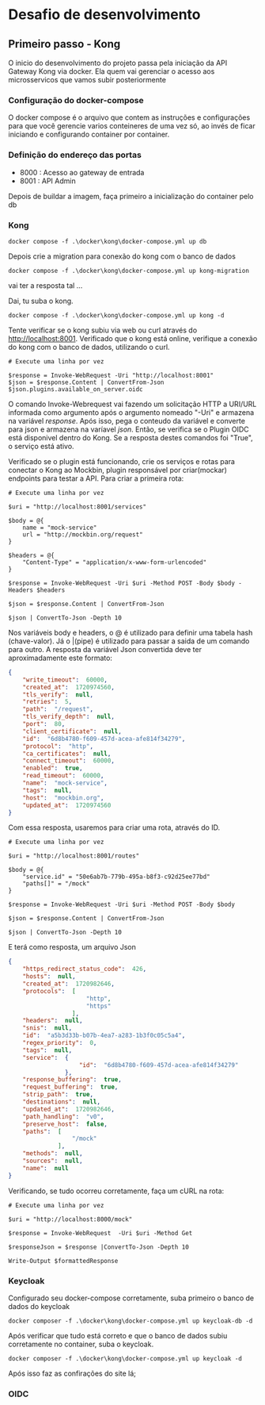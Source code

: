 # Desafio de desenvolvimento

## Primeiro passo - Kong

O inicio do desenvolvimento do projeto passa pela iniciação da API Gateway Kong via docker. Ela quem vai gerenciar o acesso aos microsservicos que vamos subir posteriormente

### Configuração do docker-compose

O docker compose é o arquivo que contem as instruções e configurações para que você gerencie varios conteineres de uma vez só, ao invés de ficar iniciando e configurando container por container.  

### Definição do endereço das portas

- 8000 : Acesso ao gateway de entrada
- 8001 : API Admin

Depois de buildar a imagem, faça primeiro a inicialização do container pelo db

### Kong

``` CLI
docker compose -f .\docker\kong\docker-compose.yml up db
```

Depois crie a migration para conexão do kong com o banco de dados

```CLI
docker compose -f .\docker\kong\docker-compose.yml up kong-migration
```

vai ter a resposta tal ... 

Dai, tu suba o kong.

```CLI
docker compose -f .\docker\kong\docker-compose.yml up kong -d
```

Tente verificar se o kong subiu via web ou curl através do <http://localhost:8001>. Verificado que o kong está online, verifique a conexão do kong com o banco de dados, utilizando o curl.

```CLI
# Execute uma linha por vez

$response = Invoke-WebRequest -Uri "http://localhost:8001"
$json = $response.Content | ConvertFrom-Json
$json.plugins.available_on_server.oidc

```

O comando Invoke-Webrequest vai fazendo um solicitação HTTP a URI/URL informada como argumento após o argumento nomeado "-Uri" e armazena na variável *response*. Após isso, pega o conteudo da variável e converte para json e armazena na varíavel *json*. Então, se verifica se o Plugin OIDC está disponivel dentro do Kong. Se a resposta destes comandos foi "True", o serviço está ativo.

Verificado se o plugin está funcionando, crie os serviços e rotas para conectar o Kong ao Mockbin, plugin responsável por criar(mockar) endpoints para testar a API. Para criar a primeira rota:

```CLI
# Execute uma linha por vez

$uri = "http://localhost:8001/services"

$body = @{
    name = "mock-service"
    url = "http://mockbin.org/request"
}

$headers = @{
    "Content-Type" = "application/x-www-form-urlencoded"
}

$response = Invoke-WebRequest -Uri $uri -Method POST -Body $body -Headers $headers

$json = $response.Content | ConvertFrom-Json

$json | ConvertTo-Json -Depth 10

```

Nos variáveis body e headers, o @ é utilizado para definir uma tabela hash (chave-valor). Já o |(pipe) é utilizado para passar a saida de um comando para outro. A resposta da variável Json convertida deve ter aproximadamente este formato:

```Json
{
    "write_timeout":  60000,
    "created_at":  1720974560,
    "tls_verify":  null,
    "retries":  5,
    "path":  "/request",
    "tls_verify_depth":  null,
    "port":  80,
    "client_certificate":  null,
    "id":  "6d8b4780-f609-457d-acea-afe814f34279",
    "protocol":  "http",
    "ca_certificates":  null,
    "connect_timeout":  60000,
    "enabled":  true,
    "read_timeout":  60000,
    "name":  "mock-service",
    "tags":  null,
    "host":  "mockbin.org",
    "updated_at":  1720974560
}
```

Com essa resposta, usaremos para criar uma rota, através do ID.

```CLI
# Execute uma linha por vez

$uri = "http://localhost:8001/routes"

$body = @{
    "service.id" = "50e6ab7b-779b-495a-b8f3-c92d25ee77bd"
    "paths[]" = "/mock"
}

$response = Invoke-WebRequest -Uri $uri -Method POST -Body $body

$json = $response.Content | ConvertFrom-Json

$json | ConvertTo-Json -Depth 10

```

E terá como resposta, um arquivo Json

```JSON
{
    "https_redirect_status_code":  426,
    "hosts":  null,
    "created_at":  1720982646,
    "protocols":  [
                      "http",
                      "https"
                  ],
    "headers":  null,
    "snis":  null,
    "id":  "a5b3d33b-b07b-4ea7-a283-1b3f0c05c5a4",
    "regex_priority":  0,
    "tags":  null,
    "service":  {
                    "id":  "6d8b4780-f609-457d-acea-afe814f34279"
                },
    "response_buffering":  true,
    "request_buffering":  true,
    "strip_path":  true,
    "destinations":  null,
    "updated_at":  1720982646,
    "path_handling":  "v0",
    "preserve_host":  false,
    "paths":  [
                  "/mock"
              ],
    "methods":  null,
    "sources":  null,
    "name":  null
}
```

Verificando, se tudo ocorreu corretamente, faça um cURL na rota:

```CLI
# Execute uma linha por vez

$uri = "http://localhost:8000/mock"

$response = Invoke-WebRequest  -Uri $uri -Method Get     

$responseJson = $response |ConvertTo-Json -Depth 10

Write-Output $formattedResponse

```

### Keycloak
Configurado seu docker-compose corretamente, suba primeiro o banco de dados do keycloak

```CLI
docker composer -f .\docker\kong\docker-compose.yml up keycloak-db -d
```

Após verificar que tudo está correto e que o banco de dados subiu corretamente no container, suba o keycloak.

```CLI
docker composer -f .\docker\kong\docker-compose.yml up keycloak -d
```

Após isso faz as confirações do site lá;

### OIDC